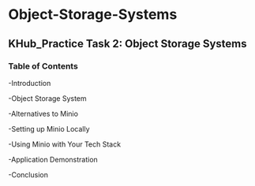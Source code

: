 # Object-Storage-Systems

## KHub_Practice Task 2: Object Storage Systems

### Table of Contents
-Introduction

-Object Storage System

-Alternatives to Minio

-Setting up Minio Locally

-Using Minio with Your Tech Stack

-Application Demonstration

-Conclusion
